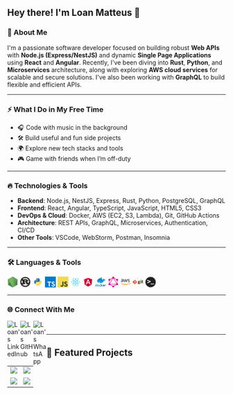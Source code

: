 ## Hey there! I'm Loan Matteus 👋

### 🚀 About Me
I'm a passionate software developer focused on building robust **Web APIs** with **Node.js (Express/NestJS)** and dynamic **Single Page Applications** using **React** and **Angular**. Recently, I've been diving into **Rust**, **Python**, and **Microservices** architecture, along with exploring **AWS cloud services** for scalable and secure solutions. I've also been working with **GraphQL** to build flexible and efficient APIs.

---

### ⚡ What I Do in My Free Time
- 🎧 Code with music in the background  
- 🛠️ Build useful and fun side projects  
- 🌍 Explore new tech stacks and tools  
- 🎮 Game with friends when I’m off-duty  

---

### 🔥 Technologies & Tools
- **Backend**: Node.js, NestJS, Express, Rust, Python, PostgreSQL, GraphQL  
- **Frontend**: React, Angular, TypeScript, JavaScript, HTML5, CSS3  
- **DevOps & Cloud**: Docker, AWS (EC2, S3, Lambda), Git, GitHub Actions  
- **Architecture**: REST APIs, GraphQL, Microservices, Authentication, CI/CD  
- **Other Tools**: VSCode, WebStorm, Postman, Insomnia  

---

### 🛠️ Languages & Tools
<p>
  <img height="25" src="https://raw.githubusercontent.com/github/explore/main/topics/nodejs/nodejs.png">
  <img height="25" src="https://raw.githubusercontent.com/github/explore/main/topics/rust/rust.png">
  <img height="25" src="https://raw.githubusercontent.com/github/explore/main/topics/python/python.png">
  <img height="25" src="https://raw.githubusercontent.com/github/explore/main/topics/typescript/typescript.png">
  <img height="25" src="https://raw.githubusercontent.com/github/explore/main/topics/javascript/javascript.png">
  <img height="25" src="https://raw.githubusercontent.com/github/explore/main/topics/react/react.png">
  <img height="25" src="https://raw.githubusercontent.com/github/explore/main/topics/angular/angular.png">
  <img height="25" src="https://raw.githubusercontent.com/github/explore/main/topics/docker/docker.png">
  <img height="25" src="https://raw.githubusercontent.com/github/explore/main/topics/graphql/graphql.png">
  <img height="25" src="https://raw.githubusercontent.com/github/explore/main/topics/aws/aws.png">
  <img height="25" src="https://raw.githubusercontent.com/github/explore/main/topics/git/git.png">
  <img height="25" src="https://raw.githubusercontent.com/github/explore/main/topics/terminal/terminal.png">
</p>

---

### 🌐 Connect With Me
<a href="https://www.linkedin.com/in/loanmatteusz/">
  <img align="left" alt="Loan's LinkedIn" width="30px" src="https://cdn.jsdelivr.net/npm/simple-icons@v5/icons/linkedin.svg" />
</a>
<a href="https://github.com/loanmatteusz">
  <img align="left" alt="Loan's GitHub" width="30px" src="https://cdn.jsdelivr.net/npm/simple-icons@v5/icons/github.svg" />
</a>
<a href="https://api.whatsapp.com/send/?phone=66611142972&text&type=phone_number&app_absent=0">
  <img align="left" alt="Loan's WhatsApp" width="30px" src="https://cdn.jsdelivr.net/npm/simple-icons@v5/icons/whatsapp.svg" />
</a>
<br>

---

## 📌 Featured Projects

<table>
  <tr>
    <td>
      <a href="https://github.com/loanmatteusz/clean-arch-rust">
        <img src="https://github-readme-stats.vercel.app/api/pin/?username=loanmatteusz&repo=clean-arch-rust&theme=default" />
      </a>
    </td>
    <td>
      <a href="https://github.com/loanmatteusz/microservices-with-kafka">
        <img src="https://github-readme-stats.vercel.app/api/pin/?username=loanmatteusz&repo=microservices-with-kafka&theme=default" />
      </a>
    </td>
  </tr>
  <tr>
    <td>
      <a href="https://github.com/loanmatteusz/movie-app">
        <img src="https://github-readme-stats.vercel.app/api/pin/?username=loanmatteusz&repo=movie-app&theme=default" />
      </a>
    </td>
    <td>
      <a href="https://github.com/loanmatteusz/export-xlsx-with-currency-style">
        <img src="https://github-readme-stats.vercel.app/api/pin/?username=loanmatteusz&repo=export-xlsx-with-currency-style&theme=default" />
      </a>
    </td>
  </tr>
</table>
